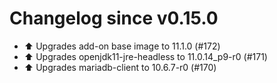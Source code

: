# Changelog since v0.15.0
- ⬆️ Upgrades add-on base image to 11.1.0 (#172) 
- ⬆️ Upgrades openjdk11-jre-headless to 11.0.14_p9-r0 (#171) 
- ⬆️ Upgrades mariadb-client to 10.6.7-r0 (#170) 
